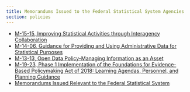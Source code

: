 ```yaml
---
title: Memorandums Issued to the Federal Statistical System Agencies
section: policies
---
```

<ul>
  <li>
    <a href="https://www.whitehouse.gov/sites/whitehouse.gov/files/omb/memoranda/2015/m-15-15.pdf"  target="_blank"><span>M-15-15, Improving Statistical Activities through Interagency Collaboration</span></a>
  </li>
  <li>
    <a href="https://www.whitehouse.gov/sites/whitehouse.gov/files/omb/memoranda/2014/m-14-06.pdf"  target="_blank"><span>M-14-06, Guidance for Providing and Using Administrative Data for Statistical Purposes</span></a>
  </li>
  <li>
    <a href="https://www.whitehouse.gov/sites/whitehouse.gov/files/omb/memoranda/2013/m-13-13.pdf" target="_blank">M-13-13, Open Data Policy-Managing Information as an Asset</a>
  </li>
  <li>
    <a href="https://www.whitehouse.gov/wp-content/uploads/2019/07/M-19-23.pdf" target="_blank">M-19-23, Phase 1 Implementation of the Foundations for Evidence-Based Policymaking Act of 2018: Learning Agendas, Personnel, and Planning Guidance</a>
  </li>
  <li>
    <a href="https://www.whitehouse.gov/wp-content/uploads/2018/10/2020_Memo_Minimizing_Household_Surveys.pdf" target="_blank">Memorandums Issued Relevant to the Federal Statistical System</a>
  </li>
</ul>